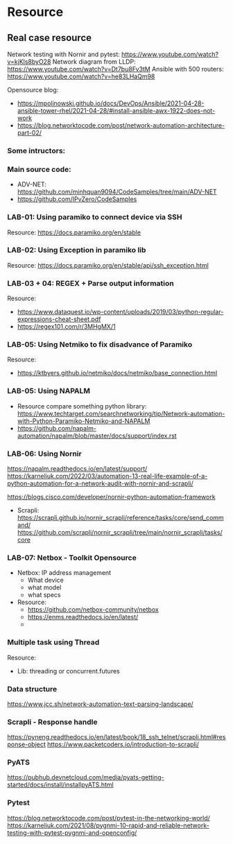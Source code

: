 # Resource

## Real case resource

Network testing with Nornir and pytest: https://www.youtube.com/watch?v=kjKls8byO28
Network diagram from LLDP:  https://www.youtube.com/watch?v=Dt7bu8Fv3tM
Ansible with 500 routers:   https://www.youtube.com/watch?v=he83LHaQm98

Opensource blog: 
- https://mpolinowski.github.io/docs/DevOps/Ansible/2021-04-28-ansible-tower-rhel/2021-04-28/#install-ansible-awx-1922-does-not-work
- https://blog.networktocode.com/post/network-automation-architecture-part-02/



### Some intructors: 



### Main source code:
- ADV-NET: https://github.com/minhquan9094/CodeSamples/tree/main/ADV-NET
- https://github.com/IPvZero/CodeSamples




### LAB-01: Using paramiko to connect device via SSH
Resource: https://docs.paramiko.org/en/stable




### LAB-02: Using Exception in paramiko lib
Resource: https://docs.paramiko.org/en/stable/api/ssh_exception.html



### LAB-03 + 04: REGEX + Parse output information

Resource: 
- https://www.dataquest.io/wp-content/uploads/2019/03/python-regular-expressions-cheat-sheet.pdf
- https://regex101.com/r/3MHgMX/1



### LAB-05: Using Netmiko to fix disadvance of Paramiko

Resource:
- https://ktbyers.github.io/netmiko/docs/netmiko/base_connection.html


### LAB-05: Using NAPALM


- Resource compare something python library: https://www.techtarget.com/searchnetworking/tip/Network-automation-with-Python-Paramiko-Netmiko-and-NAPALM
- https://github.com/napalm-automation/napalm/blob/master/docs/support/index.rst


### LAB-06: Using Nornir

https://napalm.readthedocs.io/en/latest/support/
https://karneliuk.com/2022/03/automation-13-real-life-example-of-a-python-automation-for-a-network-audit-with-nornir-and-scrapli/

https://blogs.cisco.com/developer/nornir-python-automation-framework

- Scrapli: 
    https://scrapli.github.io/nornir_scrapli/reference/tasks/core/send_command/
    https://github.com/scrapli/nornir_scrapli/tree/main/nornir_scrapli/tasks/core




### LAB-07: Netbox - Toolkit Opensource

- Netbox: IP address management
  - What device
  - what model
  - what specs
- Resource: 
  - https://github.com/netbox-community/netbox
  - https://enms.readthedocs.io/en/latest/
  - 


### Multiple task using Thread
Resource:
- Lib: threading or concurrent.futures



### Data structure

https://www.jcc.sh/network-automation-text-parsing-landscape/

### Scrapli - Response handle 
https://pyneng.readthedocs.io/en/latest/book/18_ssh_telnet/scrapli.html#response-object
https://www.packetcoders.io/introduction-to-scrapli/


### PyATS

https://pubhub.devnetcloud.com/media/pyats-getting-started/docs/install/installpyATS.html


### Pytest

https://blog.networktocode.com/post/pytest-in-the-networking-world/
https://karneliuk.com/2021/08/pygnmi-10-rapid-and-reliable-network-testing-with-pytest-pygnmi-and-openconfig/


